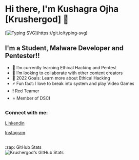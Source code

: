 # Hi there, I'm Kushagra Ojha [Krushergod] 👋 
[![Typing SVG](https://readme-typing-svg.herokuapp.com?font=JetBrains+Mono&color=%23FF3F36&width=440&lines=Repositories.+For+Your+Future.;But+Only+For+Educational+Purpose.)](https://git.io/typing-svg)


## I'm a Student, Malware Developer and Pentester!!

- 🌱 I’m currently learning Ethical Hacking and Pentest
- 👯 I’m looking to collaborate with other content creators
- 🥅 2022 Goals: Learn more about Ethical Hacking
- ⚡ Fun fact: I love to break into system and play Video Games
- :exclamation: Red Teamer
- :star: Member of DSCI

### Connect with me:

[Linkendin](https://linkedin.com/in/kushagra-ojha-409548219/)

[Instagram](https://instagram.com/mr.robot___007/)

<br />

  <summary>:zap: GitHub Stats</summary>

  <img align="left" alt="Krushergod's GitHub Stats" src="https://github-readme-stats.vercel.app/api?username=Krushergod&show_icons=true&hide_border=false&title_color=ff652f&icon_color=FFE400&bg_color=09131B&text_color=ffffff&border_color=0c1a25" />
